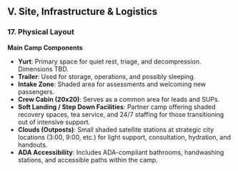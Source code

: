 ## **V. Site, Infrastructure & Logistics**

### **17\. Physical Layout**

**Main Camp Components**

* **Yurt**: Primary space for quiet rest, triage, and decompression. Dimensions TBD.  
* **Trailer**: Used for storage, operations, and possibly sleeping.  
* **Intake Zone**: Shaded area for assessments and welcoming new passengers.  
* **Crew Cabin (20x20)**: Serves as a common area for leads and SUPs.  
* **Soft Landing / Step Down Facilities**: Partner camp offering shaded recovery spaces, tea service, and 24/7 staffing for those transitioning out of intensive support.  
* **Clouds (Outposts)**: Small shaded satellite stations at strategic city locations (3:00, 9:00, etc.) for light support, consultation, hydration, and handouts.  
* **ADA Accessibility**: Includes ADA-compliant bathrooms, handwashing stations, and accessible paths within the camp. 